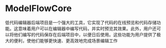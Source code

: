 # ModelFlowCore

低代码编辑器后端项目是一个强大的工具，它实现了代码的在线预览和代码存储功能。这意味着用户可以在编辑器中编写代码，并实时预览其效果。此外，用户还可以将他们编写的代码保存在后端项目中，以便日后使用。这些功能为用户提供了极大的便利，使他们能够更快速、更高效地完成场景编辑工作
